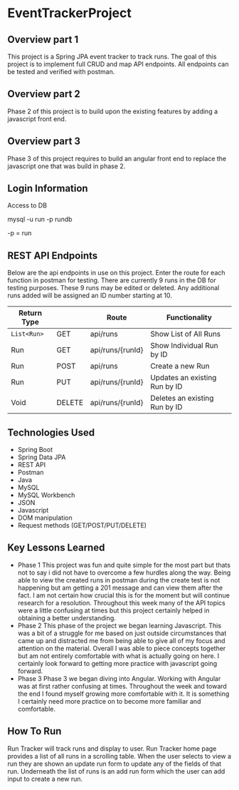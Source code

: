 # EventTrackerProject

## Overview part 1
This project is a Spring JPA event tracker to track runs. The goal of this project is to implement full CRUD and map API endpoints. All endpoints can be tested and verified with postman.

## Overview part 2
Phase 2 of this project is to build upon the existing features by adding a javascript front end.

## Overview part 3
Phase 3 of this project requires to build an angular front end to replace the javascript one that was build in phase 2.

## Login Information
Access to DB

mysql -u run -p rundb

-p = run


## REST API Endpoints

Below are the api endpoints in use on this project. Enter the route for each function in postman for testing. There are currently 9 runs in the DB for testing purposes. These 9 runs may be edited or deleted. Any additional runs added will be assigned an ID number starting at 10.

|Return Type   |        | Route    | Functionality |
|----------|-------------|--------|-------------|
| `List<Run>` | GET  | api/runs | Show List of All Runs |
| Run | GET | api/runs/{runId} | Show Individual Run by ID |
| Run | POST | api/runs | Create a new Run |
| Run | PUT | api/runs/{runId} | Updates an existing Run by ID |
| Void | DELETE | api/runs/{runId} | Deletes an existing Run by ID |


## Technologies Used
* Spring Boot
* Spring Data JPA
* REST API
* Postman
* Java
* MySQL
* MySQL Workbench
* JSON
* Javascript
* DOM manipulation
* Request methods (GET/POST/PUT/DELETE)

## Key Lessons Learned
* Phase 1
This project was fun and quite simple for the most part but thats not to say i did not have to overcome a few hurdles along the way. Being able to view the created runs in postman during the create test is not happening but am getting a 201 message and can view them after the fact. I am not certain how crucial this is for the moment but will continue research for a resolution. Throughout this week many of the API topics were a little confusing at times but this project certainly helped in obtaining a better understanding.
* Phase 2
This phase of the project we began learning Javascript. This was a bit of a struggle for me based on just outside circumstances that came up and distracted me from being able to give all of my focus and attention on the material. Overall I was able to piece concepts together but am not entirely comfortable with what is actually going on here. I certainly look forward to getting more practice with javascript going forward.
* Phase 3
Phase 3 we began diving into Angular. Working with Angular was at first rather confusing at times. Throughout the week and toward the end I found myself growing more comfortable with it. It is something I certainly need more practice on to become more familiar and comfortable.

## How To Run
Run Tracker will track runs and display to user. Run Tracker home page provides a list of all runs in a scrolling table. When the user selects to view a run they are shown an update run form to update any of the fields of that run. Underneath the list of runs is an add run form which the user can add input to create a new run.
